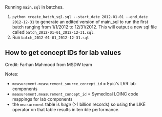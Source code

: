 Running `main.sql` in batches. 
1. `python create_batch_sql.sql --start_date 2012-01-01 --end_date 2012-12-31` to generate an edited version of main_sql to run the first batch ranging from 1/1/2012 to 12/31/2012. This will output a new sql file called `batch_2012-01-01_2012-12-31.sql`.
2. Run `batch_2012-01-01_2012-12-31.sql`

## How to get concept IDs for lab values 
Credit: Farhan Mahmood from MSDW team

Notes: 
- `measurement.measurement_source_concept_id` = Epic's LRR lab components 
- `measurement.measurement_concept_id` = Symedical LOINC code mappings for lab components
- the `measurement` table is *huge* (>1 billion records) so using the LIKE operator on that table results in terrible performance. 
